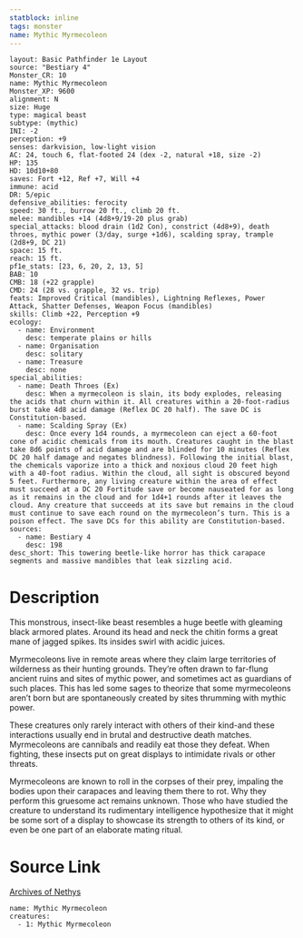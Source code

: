 ```yaml
---
statblock: inline
tags: monster
name: Mythic Myrmecoleon
---
```

```statblock
layout: Basic Pathfinder 1e Layout
source: "Bestiary 4"
Monster_CR: 10
name: Mythic Myrmecoleon
Monster_XP: 9600
alignment: N
size: Huge
type: magical beast
subtype: (mythic)
INI: -2
perception: +9
senses: darkvision, low-light vision
AC: 24, touch 6, flat-footed 24 (dex -2, natural +18, size -2)
HP: 135
HD: 10d10+80
saves: Fort +12, Ref +7, Will +4
immune: acid
DR: 5/epic
defensive_abilities: ferocity
speed: 30 ft., burrow 20 ft., climb 20 ft.
melee: mandibles +14 (4d8+9/19-20 plus grab)
special_attacks: blood drain (1d2 Con), constrict (4d8+9), death throes, mythic power (3/day, surge +1d6), scalding spray, trample (2d8+9, DC 21)
space: 15 ft.
reach: 15 ft.
pf1e_stats: [23, 6, 20, 2, 13, 5]
BAB: 10
CMB: 18 (+22 grapple)
CMD: 24 (28 vs. grapple, 32 vs. trip)
feats: Improved Critical (mandibles), Lightning Reflexes, Power Attack, Shatter Defenses, Weapon Focus (mandibles)
skills: Climb +22, Perception +9
ecology:
  - name: Environment
    desc: temperate plains or hills
  - name: Organisation
    desc: solitary
  - name: Treasure
    desc: none
special_abilities:
  - name: Death Throes (Ex)
    desc: When a myrmecoleon is slain, its body explodes, releasing the acids that churn within it. All creatures within a 20-foot-radius burst take 4d8 acid damage (Reflex DC 20 half). The save DC is Constitution-based.
  - name: Scalding Spray (Ex)
    desc: Once every 1d4 rounds, a myrmecoleon can eject a 60-foot cone of acidic chemicals from its mouth. Creatures caught in the blast take 8d6 points of acid damage and are blinded for 10 minutes (Reflex DC 20 half damage and negates blindness). Following the initial blast, the chemicals vaporize into a thick and noxious cloud 20 feet high with a 40-foot radius. Within the cloud, all sight is obscured beyond 5 feet. Furthermore, any living creature within the area of effect must succeed at a DC 20 Fortitude save or become nauseated for as long as it remains in the cloud and for 1d4+1 rounds after it leaves the cloud. Any creature that succeeds at its save but remains in the cloud must continue to save each round on the myrmecoleon’s turn. This is a poison effect. The save DCs for this ability are Constitution-based.
sources:
  - name: Bestiary 4
    desc: 198
desc_short: This towering beetle-like horror has thick carapace segments and massive mandibles that leak sizzling acid.
```
# Description
This monstrous, insect-like beast resembles a huge beetle with gleaming black armored plates. Around its head and neck the chitin forms a great mane of jagged spikes. Its insides swirl with acidic juices.

Myrmecoleons live in remote areas where they claim large territories of wilderness as their hunting grounds. They’re often drawn to far-flung ancient ruins and sites of mythic power, and sometimes act as guardians of such places. This has led some sages to theorize that some myrmecoleons aren’t born but are spontaneously created by sites thrumming with mythic power.

These creatures only rarely interact with others of their kind-and these interactions usually end in brutal and destructive death matches. Myrmecoleons are cannibals and readily eat those they defeat. When fighting, these insects put on great displays to intimidate rivals or other threats.

Myrmecoleons are known to roll in the corpses of their prey, impaling the bodies upon their carapaces and leaving them there to rot. Why they perform this gruesome act remains unknown. Those who have studied the creature to understand its rudimentary intelligence hypothesize that it might be some sort of a display to showcase its strength to others of its kind, or even be one part of an elaborate mating ritual.
# Source Link
[Archives of Nethys](https://aonprd.com/MythicMonsterDisplay.aspx?ItemName=Myrmecoleon)
```encounter-table
name: Mythic Myrmecoleon
creatures:
  - 1: Mythic Myrmecoleon
```
